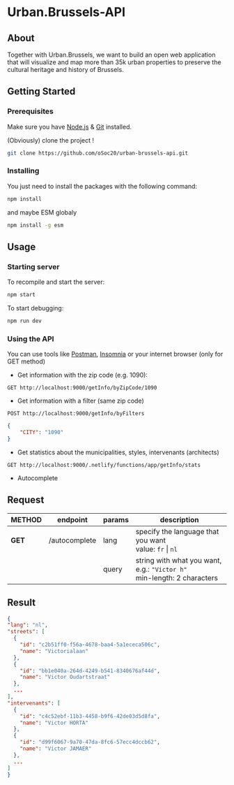 # Urban.Brussels-API

## About

Together with Urban.Brussels, we want to build an open web application that will visualize and map more than 35k urban properties to preserve the cultural heritage and history of Brussels. 

## Getting Started

### Prerequisites

Make sure you have [Node.js](https://nodejs.org/) & [Git](https://git-scm.com/) installed.

(Obviously) clone the project !
```sh
git clone https://github.com/oSoc20/urban-brussels-api.git
```


### Installing

You just need to install the packages with the following command:
```sh
npm install
```

and maybe ESM globaly
```sh
npm install -g esm
```

## Usage

### Starting server

To recompile and start the server:
```sh
npm start
```

To start debugging:
```sh
npm run dev
```

### Using the API

You can use tools like [Postman](https://www.postman.com/), [Insomnia](https://insomnia.rest/) or your internet browser (only for GET method)

  * Get information with the zip code (e.g. 1090):
  ```
  GET http://localhost:9000/getInfo/byZipCode/1090
  ```

  * Get information with a filter (same zip code)
  ```
  POST http://localhost:9000/getInfo/byFilters
  ```
  ```json
  {
	  "CITY": "1090"
  }
  ```

  * Get statistics about the municipalities, styles, intervenants (architects)
  ```
  GET http://localhost:9000/.netlify/functions/app/getInfo/stats
  ```

  * Autocomplete

  ## Request

  | METHOD | endpoint | params | description |
  |--------|----------|--------|-------------|
  | **GET** | /autocomplete | lang  | specify the language that you want<br />value: `fr` \| `nl` |
  |         |               | query | string with what you want, e.g.: `"Victor h"` <br /> min-length: 2 characters|

  ## Result
  ```json
  {
  "lang": "nl",
  "streets": [
    {
      "id": "c2b51ff0-f56a-4678-baa4-5a1ececa506c",
      "name": "Victorialaan"
    },
    {
      "id": "bb1e040a-264d-4249-b541-8340676af44d",
      "name": "Victor Oudartstraat"
    },
    ...
  ],
  "intervenants": [
    {
      "id": "c4c52ebf-11b3-4458-b9f6-42de03d5d8fa",
      "name": "Victor HORTA"
    },
    {
      "id": "d99f6067-9a70-47da-8fc6-57ecc4dccb62",
      "name": "Victor JAMAER"
    },
    ...
  ]
}
  ```